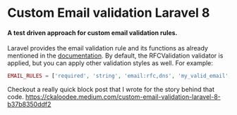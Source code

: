 # Custom Email validation Laravel 8

#### A test driven approach for custom email validation rules.

Laravel provides the email validation rule and its functions as already mentioned in the 
[documentation](https://laravel.com/docs/8.x/validation#rule-email).
By default, the RFCValidation validator is applied, but you can apply other validation 
styles as well. For example:
```php
EMAIL_RULES = ['required', 'string', 'email:rfc,dns', 'my_valid_email', 'max:255', 'unique:users'];
```
Checkout a really quick block post that I wrote for the story behind that code.
https://ckaloodee.medium.com/custom-email-validation-laravel-8-b37b8350ddf2
